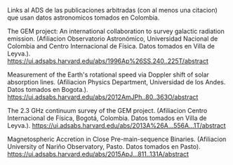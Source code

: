 Links al ADS de las publicaciones arbitradas (con al menos una citacion) que usan datos astronomicos tomados en Colombia.


The GEM project: An international collaboration to survey galactic radiation emission. (Afiliacion Observatorio Astronómico, Universidad Nacional de Colombia and Centro Internacional de Física. Datos tomados en Villa de Leyva.). https://ui.adsabs.harvard.edu/abs/1996Ap%26SS.240..225T/abstract

Measurement of the Earth's rotational speed via Doppler shift of solar absorption lines. (Afiliacion Physics Department, Universidad de los Andes. Datos tomados en Bogota.). https://ui.adsabs.harvard.edu/abs/2012AmJPh..80..363O/abstract

The 2.3 GHz continuum survey of the GEM project.  (Afiliacion Centro Internacional de Física, Bogotá, Colombia. Datos tomados en Villa de Leyva.). https://ui.adsabs.harvard.edu/abs/2013A%26A...556A...1T/abstract

Magnetospheric Accretion in Close Pre-main-sequence Binaries. (Afiliacion University of Nariño Observatory, Pasto. Datos tomados en Pasto). https://ui.adsabs.harvard.edu/abs/2015ApJ...811..131A/abstract

